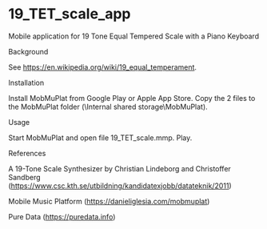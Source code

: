 # 19_TET_scale_app

Mobile application for 19 Tone Equal Tempered Scale with a Piano Keyboard

Background

See https://en.wikipedia.org/wiki/19_equal_temperament.

Installation

Install MobMuPlat from Google Play or Apple App Store.
Copy the 2 files to the MobMuPlat folder (\\Internal shared storage\MobMuPlat).

Usage

Start MobMuPlat and open file 19_TET_scale.mmp.
Play.

References

A 19-Tone Scale Synthesizer by Christian Lindeborg and Christoffer Sandberg
(https://www.csc.kth.se/utbildning/kandidatexjobb/datateknik/2011)

Mobile Music Platform
(https://danieliglesia.com/mobmuplat)

Pure Data
(https://puredata.info)
